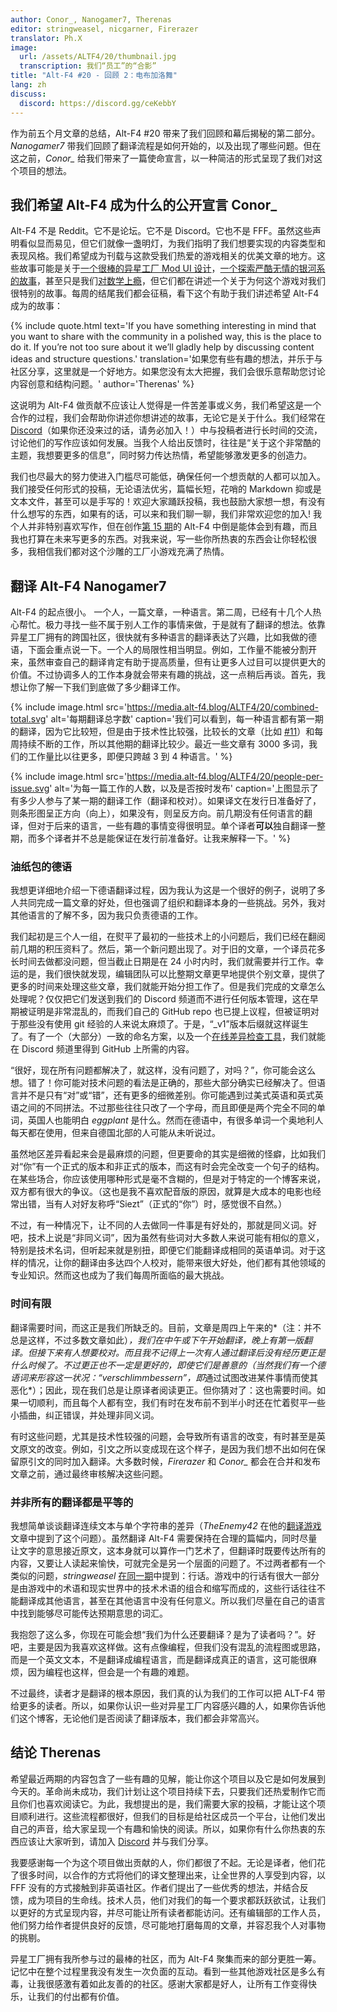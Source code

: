```yaml
---
author: Conor_, Nanogamer7, Therenas
editor: stringweasel, nicgarner, Firerazer
translator: Ph.X
image:
  url: /assets/ALTF4/20/thumbnail.jpg
  transcription: 我们“员工”的“合影”
title: "Alt-F4 #20 - 回顾 2：电布加洛舞"
lang: zh
discuss:
  discord: https://discord.gg/ceKebbY
---
```


作为前五个月文章的总结，Alt-F4 #20 带来了我们回顾和幕后揭秘的第二部分。*Nanogamer7* 带我们回顾了翻译流程是如何开始的，以及出现了哪些问题。但在这之前，*Conor_* 给我们带来了一篇使命宣言，以一种简洁的形式呈现了我们对这个项目的想法。

## 我们希望 Alt-F4 成为什么的公开宣言 <author>Conor_</author>

Alt-F4 不是 Reddit。它不是论坛。它不是 Discord。它也不是 FFF。虽然这些声明看似显而易见，但它们就像一盏明灯，为我们指明了我们想要实现的内容类型和表现风格。我们希望成为刊载与这款受我们热爱的游戏相关的优美文章的地方。这些故事可能是关于[一个很棒的异星工厂 Mod UI 设计](https://alt-f4.blog/zh/ALTF4-17/#%E7%95%8C%E9%9D%A2%E8%AE%BE%E8%AE%A1%E7%9A%84%E6%B3%A8%E6%84%8F%E4%BA%8B%E9%A1%B9-therenas)，[一个探索严酷无情的银河系的故事](https://alt-f4.blog/zh/ALTF4-14/#mod-%E8%81%9A%E7%84%A6%E5%A4%AA%E7%A9%BA%E6%8E%A2%E7%B4%A2space-exploration-ironic-toblerone)，甚至只是我们[对数学上瘾](https://alt-f4.blog/zh/ALTF4-11/#%E5%AF%B9%E5%BC%82%E6%98%9F%E5%B7%A5%E5%8E%82%E4%B8%96%E7%95%8C%E7%9A%84%E7%A7%91%E5%AD%A6%E8%80%83%E5%AF%9F-pocarski)，但它们都在讲述一个关于为何这个游戏对我们很特别的故事。每周的结尾我们都会征稿，看下这个有助于我们讲述希望 Alt-F4 成为的故事：

{% include quote.html text='If you have something interesting in mind that you want to share with the community in a polished way, this is the place to do it. If you’re not too sure about it we’ll gladly help by discussing content ideas and structure questions.' translation='如果您有些有趣的想法，并乐于与社区分享，这里就是一个好地方。如果您没有太大把握，我们会很乐意帮助您讨论内容创意和结构问题。' author='Therenas' %}

这说明为 Alt-F4 做贡献不应该让人觉得是一件苦差事或义务，我们希望这是一个合作的过程，我们会帮助你讲述你想讲述的故事，无论它是关于什么。我们经常在 [Discord](https://discord.gg/nxnCFkb)（如果你还没来过的话，请务必加入！）中与投稿者进行长时间的交流，讨论他们的写作应该如何发展。当我个人给出反馈时，往往是“关于这个非常酷的主题，我想要更多的信息”，同时努力传达热情，希望能够激发更多的创造力。

我们也尽最大的努力使进入门槛尽可能低，确保任何一个想贡献的人都可以加入。我们接受任何形式的投稿，无论语法优劣，篇幅长短，花哨的 Markdown 抑或是文本文件，甚至可以是手写的！欢迎大家踊跃投稿，我也鼓励大家想一想，有没有什么想写的东西，如果有的话，可以来和我们聊一聊，我们非常欢迎您的加入! 我个人并非特别喜欢写作，但在创作[第 15 期](https://alt-f4.blog/zh/ALTF4-15/)的 Alt-F4 中倒是能体会到有趣，而且我也打算在未来写更多的东西。对我来说，写一些你所热衷的东西会让你轻松很多，我相信我们都对这个沙雕的工厂小游戏充满了热情。

## 翻译 Alt-F4 <author>Nanogamer7</author>

Alt-F4 的起点很小。 一个人，一篇文章，一种语言。第二周，已经有十几个人热心帮忙。极力寻找一些不属于别人工作的事情来做，于是就有了翻译的想法。依靠异星工厂拥有的跨国社区，很快就有多种语言的翻译表达了兴趣，比如我做的德语，下面会重点说一下。一个人的局限性相当明显。例如，工作量不能被分割开来，虽然审查自己的翻译肯定有助于提高质量，但有让更多人过目可以提供更大的价值。不过协调多人的工作本身就会带来有趣的挑战，这一点稍后再谈。首先，我想让你了解一下我们到底做了多少翻译工作。

{% include image.html src='https://media.alt-f4.blog/ALTF4/20/combined-total.svg' alt='每期翻译总字数' caption='我们可以看到，每一种语言都有第一期的翻译，因为它比较短，但是由于技术性比较强，比较长的文章（比如 <a href="https://alt-f4.blog/zh/ALTF4-11/">#11</a>）和每周持续不断的工作，所以其他期的翻译比较少。最近一些文章有 3000 多词，我们的工作量比以往更多，即便只跨越 3 到 4 种语言。' %}

{% include image.html src='https://media.alt-f4.blog/ALTF4/20/people-per-issue.svg' alt='为每一篇工作的人数，以及是否按时发布' caption='上图显示了有多少人参与了某一期的翻译工作（翻译和校对）。如果译文在发行日准备好了，则条形图呈正方向（向上），如果没有，则呈反方向。前几期没有任何语言的翻译，但对于后来的语言，一些有趣的事情变得很明显。单个译者<b>可以</b>独自翻译一整期，而多个译者并不总是能保证在发行前准备好。让我来解释一下。' %}

### 油纸包的德语

我想更详细地介绍一下德语翻译过程，因为我认为这是一个很好的例子，说明了多人共同完成一篇文章的好处，但也强调了组织和翻译本身的一些挑战。另外，我对其他语言的了解不多，因为我只负责德语的工作。

我们起初是三个人一组，在熨平了最初的一些技术上的小问题后，我们已经在翻阅前几期的积压资料了。然后，第一个新问题出现了。对于旧的文章，一个译员花多长时间去做都没问题，但当截止日期是在 24 小时内时，我们就需要并行工作。幸运的是，我们很快就发现，编辑团队可以比整期文章更早地提供个别文章，提供了更多的时间来处理这些文章，我们就能开始分担工作了。但是我们完成的文章怎么处理呢？仅仅把它们发送到我们的 Discord 频道而不进行任何版本管理，这在早期被证明是非常混乱的，而我们自己的 GitHub repo 也已提上议程，但被证明对于那些没有使用 git 经验的人来说太麻烦了。于是，“_v1”版本后缀就这样诞生了。有了一个（大部分）一致的命名方案，以及一个[在线差异检查工具](https://www.diffchecker.com/)，我们就能在 Discord 频道里得到 GitHub 上所需的内容。

“很好，现在所有问题都解决了，就这样，没有问题了，对吗？”，你可能会这么想。错了！你可能对技术问题的看法是正确的，那些大部分确实已经解决了。但语言并不是只有“对”或“错”，还有更多的细微差别。你可能遇到过美式英语和英式英语之间的不同拼法。不过那些往往只改了一个字母，而且即便是两个完全不同的单词，英国人也能明白 *eggplant* 是什么。然而在德语中，有很多单词一个奥地利人每天都在使用，但来自德国北部的人可能从未听说过。

虽然地区差异看起来会是最麻烦的问题，但更要命的其实是细微的怪癖，比如我们对“你”有一个正式的版本和非正式的版本，而这有时会完全改变一个句子的结构。在某些场合，你应该使用哪种形式是毫不含糊的，但是对于特定的一个博客来说，双方都有很大的争议。（这也是我不喜欢配音版的原因，就算是大成本的电影也经常出错，当有人对好友称呼“Siezt”（正式的“你”）时，感觉很不自然。）

不过，有一种情况下，让不同的人去做同一件事是有好处的，那就是同义词。好吧，技术上说是“非同义词”，因为虽然有些词对大多数人来说可能有相似的意义，特别是技术名词，但听起来就是别扭，即便它们能翻译成相同的英语单词。对于这样的情况，让你的翻译由多达四个人校对，能带来很大好处，他们都有其他领域的专业知识。然而这也成为了我们每周所面临的最大挑战。

### 时间有限

翻译需要时间，而这正是我们所缺乏的。目前，文章是周四上午来的*（注：并不总是这样，不过多数文章如此）*，我们在中午或下午开始翻译，晚上有第一版翻译。但接下来有人想要校对。而且我不记得上一次有人通过翻译后没有经历更正是什么时候了。不过更正也不一定是更好的，即使它们是善意的（当然我们有一个德语词来形容这一状况：“verschlimmbessern”，即*通过试图改进某件事情而使其恶化*）；因此，现在我们总是让原译者阅读更正。但你猜对了：这也需要时间。如果一切顺利，而且每个人都有空，我们有时在发布前不到半小时还在忙着熨平一些小插曲，纠正错误，并处理非同义词。

有时这些问题，尤其是技术性较强的问题，会导致所有语言的改变，有时甚至是英文原文的改变。例如，引文之所以变成现在这个样子，是因为我们想不出如何在保留原引文的同时加入翻译。大多数时候，*Firerazer* 和 *Conor\_* 都会在合并和发布文章之前，通过最终审核解决这些问题。

### 并非所有的翻译都是平等的

我想简单谈谈翻译连续文本与单个字符串的差异（*TheEnemy42* 在他的[翻译游戏](https://alt-f4.blog/zh/ALTF4-9/#%E4%B8%80%E6%AE%B5%E7%BF%BB%E8%AF%91%E5%BC%82%E6%98%9F%E5%B7%A5%E5%8E%82%E7%9A%84%E6%95%85%E4%BA%8B-theenemy42)文章中提到了这个问题）。虽然翻译 Alt-F4 需要保持在合理的篇幅内，同时尽量让文字的意思接近原文，这本身就可以算作一门艺术了，但翻译时既要传达所有的内容，又要让人读起来愉快，可就完全是另一个层面的问题了。不过两者都有一个类似的问题，*stringweasel* [在同一期](https://alt-f4.blog/zh/ALTF4-9/#nauvis-%E6%A1%A3%E6%A1%88%E5%BC%82%E6%98%9F%E5%B7%A5%E5%8E%82%E8%A1%8C%E8%AF%9D-stringweasel)中提到：行话。游戏中的行话有很大一部分是由游戏中的术语和现实世界中的技术术语的组合和缩写而成的，这些行话往往不能翻译成其他语言，甚至在其他语言中没有任何意义。所以我们尽量在自己的语言中找到能够尽可能传达预期意思的词汇。

我抱怨了这么多，你现在可能会想“我们为什么还要翻译？是为了读者吗？”。好吧，主要是因为我喜欢这样做。这有点像编程，但我们没有混乱的流程图或思路，而是一个英文文本，不是翻译成编程语言，而是翻译成真正的语言，这可能很麻烦，因为编程也这样，但会是一个有趣的难题。

不过最终，读者才是翻译的根本原因，我们真的认为我们的工作可以把 ALT-F4 带给更多的读者。所以，如果你认识一些对异星工厂内容感兴趣的人，如果你告诉他们这个博客，无论他们是否阅读了翻译版本，我们都会非常高兴。

## 结论 <author>Therenas</author>

希望最近两期的内容包含了一些有趣的见解，能让你这个项目以及它是如何发展到今天的。革命尚未成功，我们计划让这个项目持续下去，只要我们还热爱制作它而且你们也喜欢阅读它。为此，我想提出的是，我们需要大家的投稿，才能让这个项目顺利进行。这些流程都很好，但我们的目标是给社区成员一个平台，让他们发出自己的声音，给大家呈现一个有趣和愉快的阅读。所以，如果你有什么你热衷的东西应该让大家听到，请加入 [Discord](https://discord.gg/nxnCFkb) 并与我们分享。

我要感谢每一个为这个项目做出贡献的人，你们都很了不起。无论是译者，他们花了很多时间，以合作的方式将他们的译文整理出来，让全世界的人享受到内容，以 FFF 没有的方式接触到非英语社区。作者们提出了一些优秀的想法，并结合反馈，成为项目的生命线。技术人员，他们对我们的每一个要求都跃跃欲试，让我们以更好的方式呈现内容，并尽可能让所有读者都能访问。还有编辑部的工作人员，他们努力给作者提供良好的反馈，尽可能地打磨每周的文章，并容忍我个人对事物的挑剔。

异星工厂拥有我所参与过的最棒的社区，而为 Alt-F4 聚集而来的部分更胜一筹。记忆中在整个过程里我没有发生一次负面的互动。看到一些其他游戏社区是多么有毒，让我很感激有着如此友善的的社区。感谢大家都是好人，让所有工作变得快乐，让我们的付出都有价值。